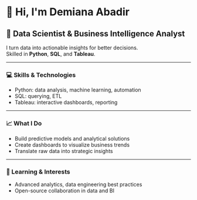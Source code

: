 # 👋 Hi, I'm Demiana Abadir

## 🚀 Data Scientist & Business Intelligence Analyst

I turn data into actionable insights for better decisions.  
Skilled in **Python**, **SQL**, and **Tableau**.

---

### 💻 Skills & Technologies
- Python: data analysis, machine learning, automation
- SQL: querying, ETL
- Tableau: interactive dashboards, reporting

---

### 📈 What I Do
- Build predictive models and analytical solutions
- Create dashboards to visualize business trends
- Translate raw data into strategic insights

---

### 🌱 Learning & Interests
- Advanced analytics, data engineering best practices
- Open-source collaboration in data and BI

<!-- Add your links below -->
<!--
### 🔗 Connect
- LinkedIn: https://www.linkedin.com/in/demianaabadir/

-->
